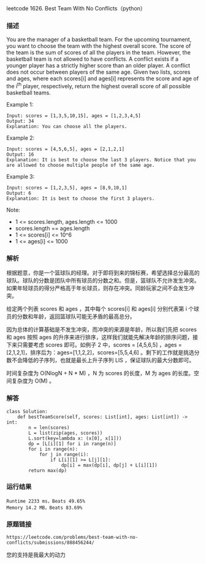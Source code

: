 leetcode  1626. Best Team With No Conflicts（python）




### 描述


You are the manager of a basketball team. For the upcoming tournament, you want to choose the team with the highest overall score. The score of the team is the sum of scores of all the players in the team. However, the basketball team is not allowed to have conflicts. A conflict exists if a younger player has a strictly higher score than an older player. A conflict does not occur between players of the same age. Given two lists, scores and ages, where each scores[i] and ages[i] represents the score and age of the i<sup>th</sup> player, respectively, return the highest overall score of all possible basketball teams.


Example 1:

	Input: scores = [1,3,5,10,15], ages = [1,2,3,4,5]
	Output: 34
	Explanation: You can choose all the players.

	
Example 2:


	Input: scores = [4,5,6,5], ages = [2,1,2,1]
	Output: 16
	Explanation: It is best to choose the last 3 players. Notice that you are allowed to choose multiple people of the same age.

Example 3:


	Input: scores = [1,2,3,5], ages = [8,9,10,1]
	Output: 6
	Explanation: It is best to choose the first 3 players. 


Note:


* 	1 <= scores.length, ages.length <= 1000
* 	scores.length == ages.length
* 	1 <= scores[i] <= 10^6
* 	1 <= ages[i] <= 1000

### 解析

根据题意，你是一个篮球队的经理。对于即将到来的锦标赛，希望选择总分最高的球队。球队的分数是团队中所有球员的分数之和。但是，篮球队不允许发生冲突。如果年轻球员的得分严格高于年长球员，则存在冲突。同龄玩家之间不会发生冲突。

给定两个列表 scores 和  ages ，其中每个 scores[i] 和 ages[i] 分别代表第 i 个球员的分数和年龄，返回篮球队可能无矛盾的最高总分。

因为总体的计算基础是不发生冲突，而冲突的来源是年龄，所以我们先把 scores 和  ages 按照 ages 的升序来进行排序，这样我们就能先解决年龄的排序问题，接下来只需要考虑 scores 即可。如例子 2 中，scores = [4,5,6,5] ，ages = [2,1,2,1]，排序后为：ages=[1,1,2,2]，scores=[5,5,4,6] 。剩下的工作就是挑选分数不会降低的子序列，也就是最长上升子序列 LIS ，保证球队的最大分数即可。

时间复杂度为 O(NlogN + N \* M) ，N 为 scores 的长度，M 为 ages 的长度。空间复杂度为 O(M) 。

### 解答

	class Solution:
	    def bestTeamScore(self, scores: List[int], ages: List[int]) -> int:
	        n = len(scores)
	        L = list(zip(ages, scores))
	        L.sort(key=lambda x: (x[0], x[1]))
	        dp = [L[i][1] for i in range(n)]
	        for i in range(n):
	            for j in range(i):
	                if L[i][1] >= L[j][1]:
	                    dp[i] = max(dp[i], dp[j] + L[i][1])
	        return max(dp)

### 运行结果



	Runtime 2233 ms，Beats 49.65%
	Memory 14.2 MB，Beats 83.69%

### 原题链接

	https://leetcode.com/problems/best-team-with-no-conflicts/submissions/888456244/


您的支持是我最大的动力

